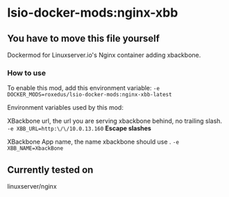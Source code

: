 # lsio-docker-mods:nginx-xbb

## You have to move this file yourself

Dockermod for Linuxserver.io's Nginx container adding xbackbone.

### How to use

To enable this mod, add this environment variable:
```-e DOCKER_MODS=roxedus/lsio-docker-mods:nginx-xbb-latest```

Environment variables used by this mod:

XBackbone url, the url you are serving xbackbone behind, no trailing slash. ```-e XBB_URL=http:\/\/10.0.13.160```  **Escape slashes**

XBackbone App name, the name xbackbone should use . ```-e XBB_NAME=XbackBone```

## Currently tested on

linuxserver/nginx
